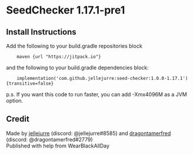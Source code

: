 # SeedChecker 1.17.1-pre1

## Install Instructions

Add the following to your build.gradle repositories block
```    
    maven {url "https://jitpack.io"}
```
and the following to your build.gradle dependencies block:
```
    implementation('com.github.jellejurre:seed-checker:1.0.0-1.17.1'){transitive=false}
```

p.s. If you want this code to run faster, you can add -Xmx4096M as a JVM option.
## Credit
Made by [jellejurre](https://github.com/jellejurre) (discord: @jellejurre#8585) and [dragontamerfred](https://github.com/KalleStruik) (discord: @dragontamerfred#2779)  
Published with help from WearBlackAllDay
